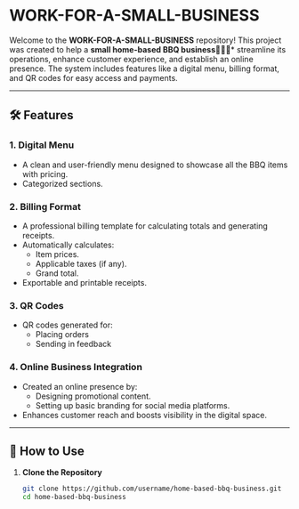 # WORK-FOR-A-SMALL-BUSINESS

Welcome to the **WORK-FOR-A-SMALL-BUSINESS** repository! This project was created to help a **small home-based BBQ business🍖🔥🍢*** streamline its operations, enhance customer experience, and establish an online presence. The system includes features like a digital menu, billing format, and QR codes for easy access and payments.

---

## 🛠️ Features

### 1. **Digital Menu**
   - A clean and user-friendly menu designed to showcase all the BBQ items with pricing.
   - Categorized sections.
   
### 2. **Billing Format**
   - A professional billing template for calculating totals and generating receipts.
   - Automatically calculates:
     - Item prices.
     - Applicable taxes (if any).
     - Grand total.
   - Exportable and printable receipts.

### 3. **QR Codes**
   - QR codes generated for:
     - Placing orders
     - Sending in feedback
   
### 4. **Online Business Integration**
   - Created an online presence by:
     - Designing promotional content.
     - Setting up basic branding for social media platforms.
   - Enhances customer reach and boosts visibility in the digital space.

---

## 🚀 How to Use

1. **Clone the Repository**
   ```bash
   git clone https://github.com/username/home-based-bbq-business.git
   cd home-based-bbq-business
